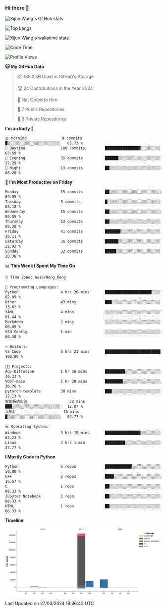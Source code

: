 ### Hi there 👋

![Xijun Wang's GitHub stats](https://github-readme-stats.vercel.app/api?username=kopper-xdu&show_icons=true&bg_color=00000000)

![Top Langs](https://github-readme-stats.vercel.app/api/top-langs/?username=kopper-xdu&size_weight=0.5&count_weight=0.5&exclude_repo=homepage,kopper-xdu.github.io&layout=compact)


![Xijun Wang's wakatime stats](https://github-readme-stats.vercel.app/api/wakatime?username=kopper)

<!--START_SECTION:waka-->
![Code Time](http://img.shields.io/badge/Code%20Time-194%20hrs%208%20mins-blue)

![Profile Views](http://img.shields.io/badge/Profile%20Views-21-blue)

**🐱 My GitHub Data** 

> 📦 188.3 kB Used in GitHub's Storage 
 > 
> 🏆 24 Contributions in the Year 2024
 > 
> 🚫 Not Opted to Hire
 > 
> 📜 7 Public Repositories 
 > 
> 🔑 6 Private Repositories 
 > 
**I'm an Early 🐤** 

```text
🌞 Morning                9 commits           █░░░░░░░░░░░░░░░░░░░░░░░░   05.73 % 
🌆 Daytime                100 commits         ████████████████░░░░░░░░░   63.69 % 
🌃 Evening                35 commits          ██████░░░░░░░░░░░░░░░░░░░   22.29 % 
🌙 Night                  13 commits          ██░░░░░░░░░░░░░░░░░░░░░░░   08.28 % 
```
📅 **I'm Most Productive on Friday** 

```text
Monday                   15 commits          ██░░░░░░░░░░░░░░░░░░░░░░░   09.55 % 
Tuesday                  5 commits           █░░░░░░░░░░░░░░░░░░░░░░░░   03.18 % 
Wednesday                15 commits          ██░░░░░░░░░░░░░░░░░░░░░░░   09.55 % 
Thursday                 13 commits          ██░░░░░░░░░░░░░░░░░░░░░░░   08.28 % 
Friday                   41 commits          ███████░░░░░░░░░░░░░░░░░░   26.11 % 
Saturday                 36 commits          ██████░░░░░░░░░░░░░░░░░░░   22.93 % 
Sunday                   32 commits          █████░░░░░░░░░░░░░░░░░░░░   20.38 % 
```


📊 **This Week I Spent My Time On** 

```text
🕑︎ Time Zone: Asia/Hong_Kong

💬 Programming Languages: 
Python                   4 hrs 26 mins       █████████████████████░░░░   82.89 % 
Other                    43 mins             ███░░░░░░░░░░░░░░░░░░░░░░   13.62 % 
YAML                     4 mins              ░░░░░░░░░░░░░░░░░░░░░░░░░   01.44 % 
Markdown                 2 mins              ░░░░░░░░░░░░░░░░░░░░░░░░░   00.89 % 
SSH Config               1 min               ░░░░░░░░░░░░░░░░░░░░░░░░░   00.58 % 

🔥 Editors: 
VS Code                  5 hrs 21 mins       █████████████████████████   100.00 % 

🐱‍💻 Projects: 
Adv-Diffusion            1 hr 56 mins        █████████░░░░░░░░░░░░░░░░   36.33 % 
VOST-main                1 hr 38 mins        ████████░░░░░░░░░░░░░░░░░   30.76 % 
pytorch-template         38 mins             ███░░░░░░░░░░░░░░░░░░░░░░   12.13 % 
智能系统实验                   38 mins             ███░░░░░░░░░░░░░░░░░░░░░░   12.07 % 
上机1                      15 mins             █░░░░░░░░░░░░░░░░░░░░░░░░   04.77 % 

💻 Operating System: 
Windows                  3 hrs 19 mins       ████████████████░░░░░░░░░   62.23 % 
Linux                    2 hrs 1 min         █████████░░░░░░░░░░░░░░░░   37.77 % 
```

**I Mostly Code in Python** 

```text
Python                   6 repos             ████████████░░░░░░░░░░░░░   50.00 % 
C++                      2 repos             ████░░░░░░░░░░░░░░░░░░░░░   16.67 % 
C                        1 repo              ██░░░░░░░░░░░░░░░░░░░░░░░   08.33 % 
Jupyter Notebook         1 repo              ██░░░░░░░░░░░░░░░░░░░░░░░   08.33 % 
HTML                     1 repo              ██░░░░░░░░░░░░░░░░░░░░░░░   08.33 % 
```



**Timeline**

![Lines of Code chart](https://raw.githubusercontent.com/kopper-xdu/kopper-xdu/main/assets/bar_graph.png)


 Last Updated on 27/03/2024 18:36:43 UTC
<!--END_SECTION:waka-->

<!--
**kopper-xdu/kopper-xdu** is a ✨ _special_ ✨ repository because its `README.md` (this file) appears on your GitHub profile.

Here are some ideas to get you started:

- 🔭 I’m currently working on ...
- 🌱 I’m currently learning ...
- 👯 I’m looking to collaborate on ...
- 🤔 I’m looking for help with ...
- 💬 Ask me about ...
- 📫 How to reach me: ...
- 😄 Pronouns: ...
- ⚡ Fun fact: ...
-->

